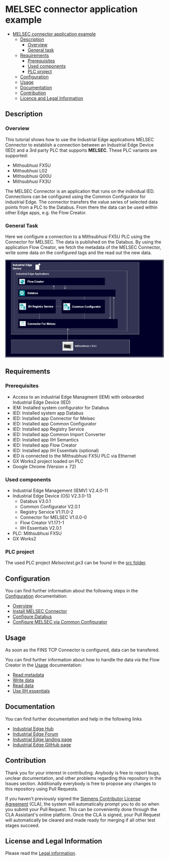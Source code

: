 # MELSEC connector application example

- [MELSEC connector application example](#melsec-connector-application-example)
  - [Description](#description)
    - [Overview](#overview)
    - [General task](#general-task)
  - [Requirements](#requirements)
    - [Prerequisites](#prerequisites)
    - [Used components](#used-components)
    - [PLC project](#plc-project)
  - [Configuration](#configuration)
  - [Usage](#usage)
  - [Documentation](#documentation)
  - [Contribution](#contribution)
  - [Licence and Legal Information](#licence-and-legal-information)
    
## Description

### Overview

This tutorial shows how to use the Industrial Edge applications MELSEC Connector to establish a connection between an Industrial Edge Device (IED) and a 3rd party PLC that supports **MELSEC**. These PLC variants are supported:

* Mithsubhusi FX5U
* Mithsubhusi L02
* Mithsubhusi Q00U
* Mithsubhusi FX3U

The MELSEC Connector is an application that runs on the individual IED. Connections can be configured using the Common Configurator for industrial Edge. The connector transfers the value series of selected data points from a PLC to the Databus. From there the data can be used within other Edge apps, e.g. the Flow Creator.


### General Task

Here we configure a connection to a Mithsubhusi FX5U PLC using the Connector for MELSEC. The data is published on the Databus. By using the application Flow Creator, we fetch the metadata of the MELSEC Connector, write some data on the configured tags and the read out the new data.

![Overview](/docs/graphics/Melsecarchi.PNG)


## Requirements

### Prerequisites

- Access to an industrial Edge Managment (IEM) with onboarded Industrial Edge Device (IED)
- IEM: Installed system configurator for Databus
- IED: Installed system app Databus
- IED: Installed app Connector for Melsec
- IED: Installed app Common Configurator
- IED: Installed app Registry Service
- IED: Installed app Common Import Converter
- IED: Installed app IIH Semantics
- IED: Installed app Flow Creator
- IED: Installed app IIH Essentials (optional)
- IED is connected to the Mithsubhusi FX5U PLC via Ethernet
- GX Works2 project loaded on PLC
- Google Chrome (Version ≥ 72)

### Used components

- Industrial Edge Management (IEMV) V2.4.0-11
- Industrial Edge Device (OS) V2.3.0-13
  - Databus V3.0.1
  - Common Configurator V2.0.1
  - Registry Service V1.11.0-2
  - Connector for MELSEC V1.0.0-0
  - Flow Creator V1.17.1-1
  - IIH Essentials V2.0.1
- PLC: Mithsubhusi FX5U
- GX Works2

### PLC project

The used PLC project *Melsectest.gx3* can be found in the [src folder](/src/).

## Configuration

You can find further information about the following steps in the [Configuration](/docs/Installation.md) documentation:

- [Overview](/docs/Installation.md#overview)
- [Install MELSEC Connector](/docs/Installation.md#install-melsec-connector)
- [Configure Databus](/docs/Installation.md#configure-databus)
- [Configure MELSEC via Common Configurator](/docs/Installation.md#configure-melsec-via-common-configurator)


## Usage

As soon as the FINS TCP Connector is configured, data can be transfered.

You can find further information about how to handle the data via the Flow Creator in the [Usage](/docs/Usage.md) documentation:

* [Read metadata](/docs/Usage.md#read-metadata)
* [Write data](/docs/Usage.md#write-data)
* [Read data](/docs/Usage.md#read-data)
* [Use IIH essentials](/docs/Usage.md#use-IIH-essentials)


## Documentation

You can find further documentation and help in the following links

- [Industrial Edge Hub](https://iehub.eu1.edge.siemens.cloud/#/documentation)
- [Industrial Edge Forum](https://www.siemens.com/industrial-edge-forum)
- [Industrial Edge landing page](https://new.siemens.com/global/en/products/automation/topic-areas/industrial-edge/simatic-edge.html)
- [Industrial Edge GitHub page](https://github.com/industrial-edge)


## Contribution

Thank you for your interest in contributing. Anybody is free to report bugs, unclear documentation, and other problems regarding this repository in the Issues section.
Additionally everybody is free to propose any changes to this repository using Pull Requests.

If you haven't previously signed the [Siemens Contributor License Agreement](https://cla-assistant.io/industrial-edge/) (CLA), the system will automatically prompt you to do so when you submit your Pull Request. This can be conveniently done through the CLA Assistant's online platform. Once the CLA is signed, your Pull Request will automatically be cleared and made ready for merging if all other test stages succeed.

## License and Legal Information

Please read the [Legal information](LICENSE.txt).

